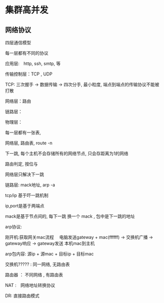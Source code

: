 # 集群高并发

## 网络协议

四层通信模型

每一层都有不同的协议

应用层:　http,  ssh, smtp, 等

传输控制层：TCP , UDP

TCP: 三次握手 -> 数据传输 -> 四次分手, 最小粒度, 端点到端点的传输协议不能被打散

网络层：路由

链路层：

物理层：





每一层都有一张表,

网络层, 路由表, route -n 

下一跳, 每个主机不会存储所有的网络节点, 只会存距离为1的网络

路由判定, 按位与

网络层只解决下一跳





链路层: mack地址,  arp -a 



tcp/ip 基于吓一跳机制

ip,port是基于两端点

mack是基于节点间的, 每下一跳 换一个 mack , 包中是下一跳的地址





arp协议:　

刚开机:获取网关mac流程  　电脑发送gateway + mac(ffffff) -> 交换机广播 -> gateway响应 -> gateway发送 本机mac到主机 

arp包内容:  源ip + 源mac + 目标ip + 目标mac

 交换机????? : 同一网络, 无路由表

路由器  ： 不同网络 , 有路由表 



NAT :　网络地址转换协议

DR: 直接路由模式





